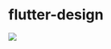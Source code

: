 # flutter-design
 
<img src="https://user-images.githubusercontent.com/56899039/227973169-a1f0a868-da40-4761-aee6-095a1fa32389.png" width="auto">
